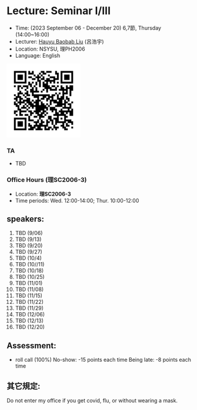 # Lecture: Seminar I/III
* Time: (2023 September 06 - December 20) 6,7節, Thursday (14:00~16:00)
* Lecturer: [Hauyu Baobab Liu](https://baobabyoo.github.io/) (呂浩宇)
* Location: NSYSU, 理PH2006
* Language: English

<img src="./images/qrcode.png" alt="QRcode" width="200px"/>

### TA
- TBD
  
### Office Hours (理SC2006-3)
- Location: **理SC2006-3**
- Time periods: Wed. 12:00-14:00; Thur. 10:00-12:00

## speakers:
1.    TBD (9/06)
2.    TBD (9/13)
3.    TBD (9/20)
4.    TBD (9/27)
5.    TBD (10/4)
6.    TBD (10//11)
7.    TBD (10/18)
8.    TBD (10/25)
9.    TBD (11/01)
10.   TBD (11/08)
11.   TBD (11/15)
12.   TBD (11/22)
13.   TBD (11/29)
14.   TBD (12/06)
15.   TBD (12/13) 
16.   TBD (12/20)


## Assessment:
- roll call (100%)
No-show: -15 points each time
Being late: -8 points each time

## 其它規定:
Do not enter my office if you get covid, flu, or without wearing a mask.


